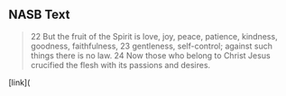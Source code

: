 ## NASB Text

> 22 But the fruit of the Spirit is love, joy, peace, patience, kindness, goodness, faithfulness, 23 gentleness, self-control; against such things there is no law. 24 Now those who belong to Christ Jesus crucified the flesh with its passions and desires.

[link](